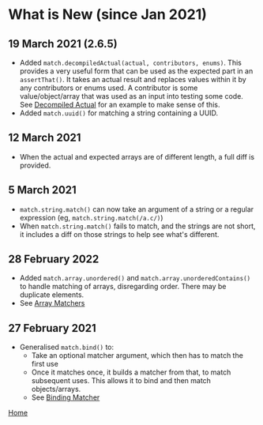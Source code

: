 # What is New (since Jan 2021)

## 19 March 2021 (2.6.5)
 * Added `match.decompiledActual(actual, contributors, enums)`. 
   This provides a very useful form that can be used as the expected part in an `assertThat()`. 
   It takes an actual result and replaces values within it by any contributors or enums used.
   A contributor is some value/object/array that was used as an input into testing some code.
   See [Decompiled Actual](./DecompiledActual.md) for an example to make sense of this.
 * Added `match.uuid()` for matching a string containing a UUID.

## 12 March 2021
 * When the actual and expected arrays are of different length, a full diff is provided.

## 5 March 2021

 * `match.string.match()` can now take an argument of a string or a regular expression (eg, `match.string.match(/a.c/)`)
 * When `match.string.match()` fails to match, and the strings are not short, 
   it includes a diff on those strings to help see what's different.

## 28 February 2022

 * Added `match.array.unordered()` and `match.array.unorderedContains()` to handle matching of arrays, disregarding order.
  There may be duplicate elements.
 * See [Array Matchers](./ArrayMatchers.md)

## 27 February 2021

 * Generalised `match.bind()` to:
   * Take an optional matcher argument, which then has to match the first use
   * Once it matches once, it builds a matcher from that, to match subsequent uses. 
     This allows it to bind and then match objects/arrays.
   * See [Binding Matcher](./BindingMatcher.md)



[Home](./README.md)